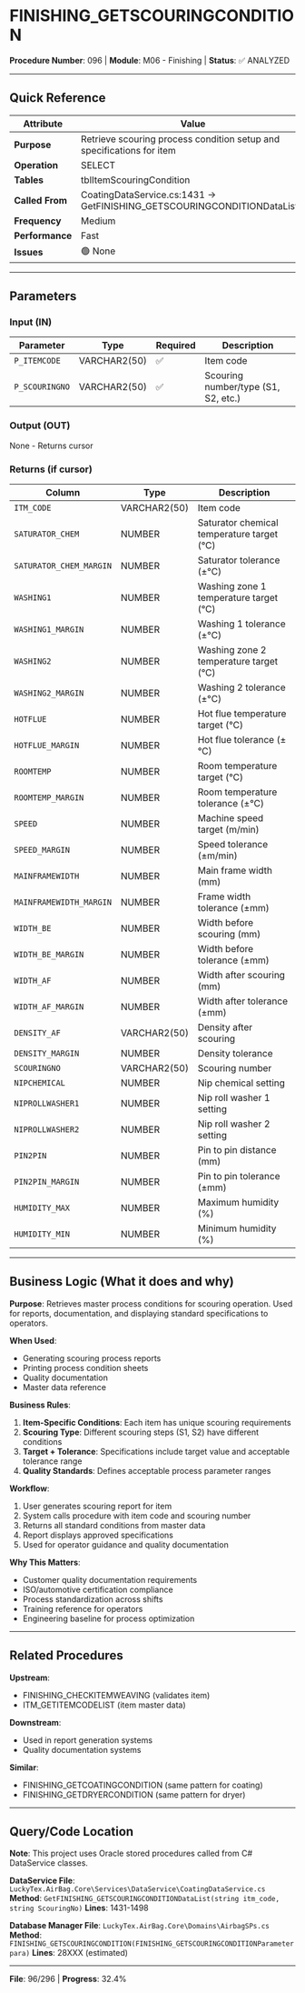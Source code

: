 # FINISHING_GETSCOURINGCONDITION

**Procedure Number**: 096 | **Module**: M06 - Finishing | **Status**: ✅ ANALYZED

---

## Quick Reference

| Attribute | Value |
|-----------|-------|
| **Purpose** | Retrieve scouring process condition setup and specifications for item |
| **Operation** | SELECT |
| **Tables** | tblItemScouringCondition |
| **Called From** | CoatingDataService.cs:1431 → GetFINISHING_GETSCOURINGCONDITIONDataList() |
| **Frequency** | Medium |
| **Performance** | Fast |
| **Issues** | 🟢 None |

---

## Parameters

### Input (IN)

| Parameter | Type | Required | Description |
|-----------|------|----------|-------------|
| `P_ITEMCODE` | VARCHAR2(50) | ✅ | Item code |
| `P_SCOURINGNO` | VARCHAR2(50) | ✅ | Scouring number/type (S1, S2, etc.) |

### Output (OUT)

None - Returns cursor

### Returns (if cursor)

| Column | Type | Description |
|--------|------|-------------|
| `ITM_CODE` | VARCHAR2(50) | Item code |
| `SATURATOR_CHEM` | NUMBER | Saturator chemical temperature target (°C) |
| `SATURATOR_CHEM_MARGIN` | NUMBER | Saturator tolerance (±°C) |
| `WASHING1` | NUMBER | Washing zone 1 temperature target (°C) |
| `WASHING1_MARGIN` | NUMBER | Washing 1 tolerance (±°C) |
| `WASHING2` | NUMBER | Washing zone 2 temperature target (°C) |
| `WASHING2_MARGIN` | NUMBER | Washing 2 tolerance (±°C) |
| `HOTFLUE` | NUMBER | Hot flue temperature target (°C) |
| `HOTFLUE_MARGIN` | NUMBER | Hot flue tolerance (±°C) |
| `ROOMTEMP` | NUMBER | Room temperature target (°C) |
| `ROOMTEMP_MARGIN` | NUMBER | Room temperature tolerance (±°C) |
| `SPEED` | NUMBER | Machine speed target (m/min) |
| `SPEED_MARGIN` | NUMBER | Speed tolerance (±m/min) |
| `MAINFRAMEWIDTH` | NUMBER | Main frame width (mm) |
| `MAINFRAMEWIDTH_MARGIN` | NUMBER | Frame width tolerance (±mm) |
| `WIDTH_BE` | NUMBER | Width before scouring (mm) |
| `WIDTH_BE_MARGIN` | NUMBER | Width before tolerance (±mm) |
| `WIDTH_AF` | NUMBER | Width after scouring (mm) |
| `WIDTH_AF_MARGIN` | NUMBER | Width after tolerance (±mm) |
| `DENSITY_AF` | VARCHAR2(50) | Density after scouring |
| `DENSITY_MARGIN` | NUMBER | Density tolerance |
| `SCOURINGNO` | VARCHAR2(50) | Scouring number |
| `NIPCHEMICAL` | NUMBER | Nip chemical setting |
| `NIPROLLWASHER1` | NUMBER | Nip roll washer 1 setting |
| `NIPROLLWASHER2` | NUMBER | Nip roll washer 2 setting |
| `PIN2PIN` | NUMBER | Pin to pin distance (mm) |
| `PIN2PIN_MARGIN` | NUMBER | Pin to pin tolerance (±mm) |
| `HUMIDITY_MAX` | NUMBER | Maximum humidity (%) |
| `HUMIDITY_MIN` | NUMBER | Minimum humidity (%) |

---

## Business Logic (What it does and why)

**Purpose**: Retrieves master process conditions for scouring operation. Used for reports, documentation, and displaying standard specifications to operators.

**When Used**:
- Generating scouring process reports
- Printing process condition sheets
- Quality documentation
- Master data reference

**Business Rules**:
1. **Item-Specific Conditions**: Each item has unique scouring requirements
2. **Scouring Type**: Different scouring steps (S1, S2) have different conditions
3. **Target + Tolerance**: Specifications include target value and acceptable tolerance range
4. **Quality Standards**: Defines acceptable process parameter ranges

**Workflow**:
1. User generates scouring report for item
2. System calls procedure with item code and scouring number
3. Returns all standard conditions from master data
4. Report displays approved specifications
5. Used for operator guidance and quality documentation

**Why This Matters**:
- Customer quality documentation requirements
- ISO/automotive certification compliance
- Process standardization across shifts
- Training reference for operators
- Engineering baseline for process optimization

---

## Related Procedures

**Upstream**:
- FINISHING_CHECKITEMWEAVING (validates item)
- ITM_GETITEMCODELIST (item master data)

**Downstream**:
- Used in report generation systems
- Quality documentation systems

**Similar**:
- FINISHING_GETCOATINGCONDITION (same pattern for coating)
- FINISHING_GETDRYERCONDITION (same pattern for dryer)

---

## Query/Code Location

**Note**: This project uses Oracle stored procedures called from C# DataService classes.

**DataService File**: `LuckyTex.AirBag.Core\Services\DataService\CoatingDataService.cs`
**Method**: `GetFINISHING_GETSCOURINGCONDITIONDataList(string itm_code, string ScouringNo)`
**Lines**: 1431-1498

**Database Manager File**: `LuckyTex.AirBag.Core\Domains\AirbagSPs.cs`
**Method**: `FINISHING_GETSCOURINGCONDITION(FINISHING_GETSCOURINGCONDITIONParameter para)`
**Lines**: 28XXX (estimated)

---

**File**: 96/296 | **Progress**: 32.4%
